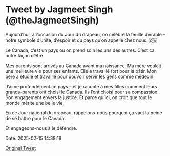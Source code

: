 # Tweet by Jagmeet Singh (@theJagmeetSingh)

Aujourd’hui, à l’occasion du Jour du drapeau, on célèbre la feuille d’érable – notre symbole d’unité, d’espoir et du pays qu’on appelle chez nous. 🇨🇦

Le Canada, c’est un pays où on prend soin les uns des autres. C’est ça, notre façon d’être.

Mes parents sont arrivés au Canada avant ma naissance. Ma mère voulait une meilleure vie pour ses enfants. Elle a travaillé fort pour la bâtir. Mon père a étudié et travaillé pour pouvoir servir les gens comme médecin.

J’aime profondément ce pays – et je raconte à mes filles comment leurs grands-parents ont choisi le Canada. Ils l’ont choisi pour sa compassion. Son engagement envers la justice. Et parce qu’ici, on croit que tout le monde mérite une belle vie.

En ce Jour national du drapeau, rappelons-nous pourquoi ça vaut la peine de se battre pour le Canada.

Et engageons-nous à le défendre.

Date: 2025-02-15 14:38:18

[Original Tweet](https://x.com/theJagmeetSingh/status/1890772631986606408)
